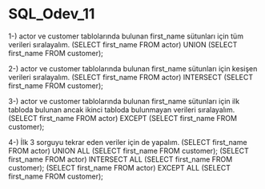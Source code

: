 # SQL_Odev_11
1-) actor ve customer tablolarında bulunan first_name sütunları için tüm verileri sıralayalım.
(SELECT first_name FROM actor) UNION (SELECT first_name FROM customer);

2-) actor ve customer tablolarında bulunan first_name sütunları için kesişen verileri sıralayalım.
(SELECT first_name FROM actor) INTERSECT (SELECT first_name FROM customer);

3-) actor ve customer tablolarında bulunan first_name sütunları için ilk tabloda bulunan ancak ikinci tabloda bulunmayan verileri sıralayalım.
(SELECT first_name FROM actor) EXCEPT (SELECT first_name FROM customer);

4-) İlk 3 sorguyu tekrar eden veriler için de yapalım.
(SELECT first_name FROM actor) UNION ALL (SELECT first_name FROM customer);
(SELECT first_name FROM actor) INTERSECT ALL (SELECT first_name FROM customer);
(SELECT first_name FROM actor) EXCEPT ALL (SELECT first_name FROM customer);
